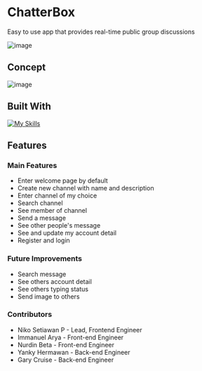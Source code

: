 # ChatterBox
Easy to use app that provides real-time public group discussions

![image](https://github.com/revou-fsse-1/w24-group-final-group-3/assets/119645228/802b7ddf-33d4-46b6-817a-528d82e6d43e)

## Concept

![image](https://github.com/revou-fsse-1/w24-group-final-group-3/assets/119645228/50e58131-3c92-4cc9-8a93-4005f622effe)

## Built With
[![My Skills](https://skillicons.dev/icons?i=html,tailwind,ts,react,vite,vercel,express,postgres,socketio,&perline=10)](https://skillicons.dev)

## Features
### Main Features
- Enter welcome page by default
- Create new channel with name and description
- Enter channel of my choice
- Search channel
- See member of channel
- Send a message
- See other people's message
- See and update my account detail
- Register and login
### Future Improvements
- Search message
- See others account detail
- See others typing status
- Send image to others

### Contributors
- Niko Setiawan P - Lead, Frontend Engineer
- Immanuel Arya - Front-end Engineer
- Nurdin Beta - Front-end Engineer
- Yanky Hermawan - Back-end Engineer
- Gary Cruise - Back-end Engineer
